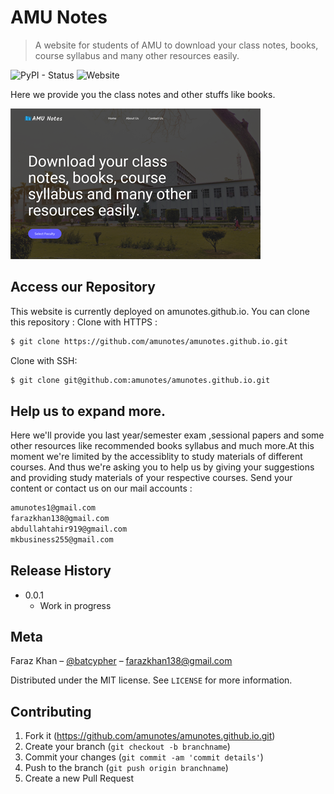 # AMU Notes
> A website for students of AMU to download your class notes, books, course syllabus and many other resources easily.

![PyPI - Status](https://img.shields.io/pypi/status/django)
![Website](https://img.shields.io/badge/website-amu-blue)


Here we provide you the class notes and other stuffs like books.

![](amudesk.png)

## Access our Repository

This website is currently deployed on amunotes.github.io.
You can clone this repository :
Clone with HTTPS :
```sh
$ git clone https://github.com/amunotes/amunotes.github.io.git
```
Clone with SSH:
```sh
$ git clone git@github.com:amunotes/amunotes.github.io.git
```
 

## Help us to expand more.

Here we'll provide you last year/semester exam ,sessional papers and some other resources like recommended books
syllabus and much more.At this moment we're limited by the accessiblity to study materials of different courses. And thus we're asking you to help us by giving your suggestions and providing study materials of your respective courses. Send your content or contact us on our mail accounts :
```sh
amunotes1@gmail.com
farazkhan138@gmail.com
abdullahtahir919@gmail.com
mkbusiness255@gmail.com
```



## Release History

* 0.0.1
    * Work in progress

## Meta

Faraz Khan – [@batcypher](https://twitter.com/batcypher) – farazkhan138@gmail.com

Distributed under the MIT license. See ``LICENSE`` for more information.


## Contributing

1. Fork it (<https://github.com/amunotes/amunotes.github.io.git>)
2. Create your branch (`git checkout -b branchname`)
3. Commit your changes (`git commit -am 'commit details'`)
4. Push to the branch (`git push origin branchname`)
5. Create a new Pull Request
